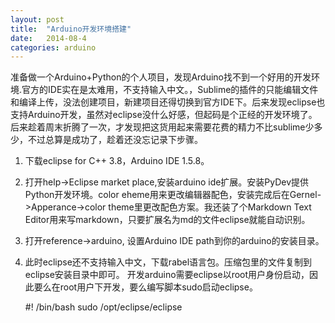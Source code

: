 ```yaml
---
layout: post
title:  "Arduino开发环境搭建"
date:   2014-08-4
categories: arduino
---
```


准备做一个Arduino+Python的个人项目，发现Arduino找不到一个好用的开发环境.官方的IDE实在是太难用，不支持输入中文。，Sublime的插件的只能编辑文件和编译上传，没法创建项目，新建项目还得切换到官方IDE下。后来发现eclipse也支持Arduino开发，虽然对eclipse没什么好感，但起码是个正经的开发环境了。后来趁着周末折腾了一次，才发现把这货用起来需要花费的精力不比sublime少多少，不过总算是成功了，趁着还没忘记录下步骤。

1. 下载eclipse for C++ 3.8，Arduino IDE 1.5.8。
2. 打开help->Eclipse market place,安装arduino ide扩展。安装PyDev提供Python开发环境。color eheme用来更改编辑器配色，安装完成后在Gernel->Apperance->color theme里更改配色方案。我还装了个Markdown Text Editor用来写markdown，只要扩展名为md的文件eclipse就能自动识别。
3. 打开reference->arduino, 设置Arduino IDE path到你的arduino的安装目录。
4. 此时eclipse还不支持输入中文，下载rabel语言包。压缩包里的文件复制到eclipse安装目录中即可。
开发arduino需要eclipse以root用户身份启动，因此要么在root用户下开发，要么编写脚本sudo启动eclipse。

	#! /bin/bash
	sudo /opt/eclipse/eclipse

